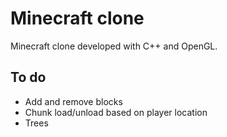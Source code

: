 # Minecraft clone
Minecraft clone developed with C++ and OpenGL.

## To do
- Add and remove blocks
- Chunk load/unload based on player location
- Trees